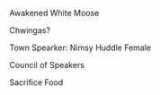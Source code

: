
Awakened White Moose

Chwingas?

Town Spearker: Nimsy Huddle
Female

Council of Speakers

Sacrifice Food


